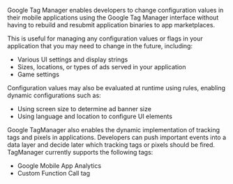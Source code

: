 Google Tag Manager enables developers to change configuration values in their mobile applications using the Google Tag Manager interface without having to rebuild and resubmit application binaries to app marketplaces.

This is useful for managing any configuration values or flags in your application that you may need to change in the future, including:

- Various UI settings and display strings
- Sizes, locations, or types of ads served in your application
- Game settings

Configuration values may also be evaluated at runtime using rules, enabling dynamic configurations such as:

- Using screen size to determine ad banner size
- Using language and location to configure UI elements

Google TagManager also enables the dynamic implementation of tracking tags and pixels in applications. Developers can push important events into a data layer and decide later which tracking tags or pixels should be fired. TagManager currently supports the following tags:

- Google Mobile App Analytics
- Custom Function Call tag